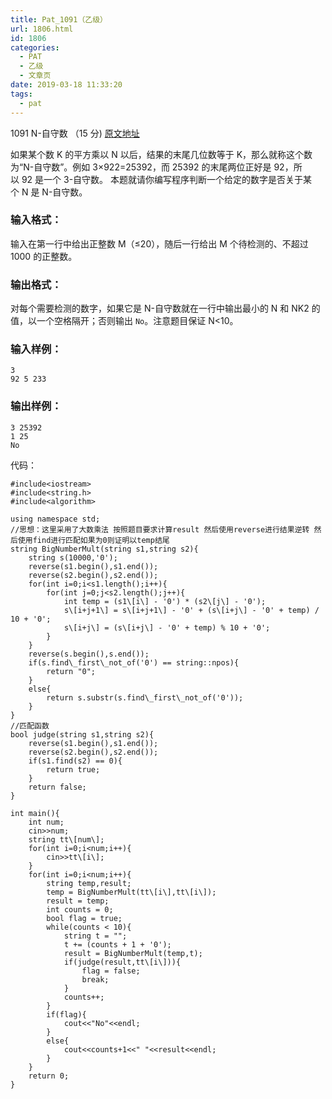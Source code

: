 ```yaml
---
title: Pat_1091（乙级）
url: 1806.html
id: 1806
categories:
  - PAT
  - 乙级
  - 文章页
date: 2019-03-18 11:33:20
tags:
  - pat
---
```


1091 N-自守数 （15 分) [原文地址](https://pintia.cn/problem-sets/994805260223102976/problems/1071785664454127616)

如果某个数 K 的平方乘以 N 以后，结果的末尾几位数等于 K，那么就称这个数为“N-自守数”。例如 3×92​2​​=25392，而 25392 的末尾两位正好是 92，所以 92 是一个 3-自守数。 本题就请你编写程序判断一个给定的数字是否关于某个 N 是 N-自守数。

### 输入格式：

输入在第一行中给出正整数 M（≤20），随后一行给出 M 个待检测的、不超过 1000 的正整数。

### 输出格式：

对每个需要检测的数字，如果它是 N-自守数就在一行中输出最小的 N 和 NK​2​​ 的值，以一个空格隔开；否则输出 `No`。注意题目保证 N<10。

### 输入样例：

    3
    92 5 233
    

### 输出样例：

    3 25392
    1 25
    No

代码：
```
#include<iostream>
#include<string.h>
#include<algorithm>

using namespace std;
//思想：这里采用了大数乘法 按照题目要求计算result 然后使用reverse进行结果逆转 然后使用find进行匹配如果为0则证明以temp结尾
string BigNumberMult(string s1,string s2){
    string s(10000,'0');
    reverse(s1.begin(),s1.end());
    reverse(s2.begin(),s2.end());
    for(int i=0;i<s1.length();i++){
        for(int j=0;j<s2.length();j++){
            int temp = (s1\[i\] - '0') * (s2\[j\] - '0');
            s\[i+j+1\] = s\[i+j+1\] - '0' + (s\[i+j\] - '0' + temp) / 10 + '0';
            s\[i+j\] = (s\[i+j\] - '0' + temp) % 10 + '0';
        }
    }
    reverse(s.begin(),s.end());
    if(s.find\_first\_not_of('0') == string::npos){
        return "0";
    }
    else{
        return s.substr(s.find\_first\_not_of('0'));
    }
}
//匹配函数
bool judge(string s1,string s2){
    reverse(s1.begin(),s1.end());
    reverse(s2.begin(),s2.end());
    if(s1.find(s2) == 0){
        return true;
    }
    return false;
}

int main(){
    int num;
    cin>>num;
    string tt\[num\];
    for(int i=0;i<num;i++){
        cin>>tt\[i\];
    }
    for(int i=0;i<num;i++){
        string temp,result;
        temp = BigNumberMult(tt\[i\],tt\[i\]);
        result = temp;
        int counts = 0;
        bool flag = true;
        while(counts < 10){
            string t = "";
            t += (counts + 1 + '0');
            result = BigNumberMult(temp,t);
            if(judge(result,tt\[i\])){
                flag = false;
                break;
            }
            counts++;
        }
        if(flag){
            cout<<"No"<<endl;
        }
        else{
            cout<<counts+1<<" "<<result<<endl;
        }
    }
    return 0;
}
```